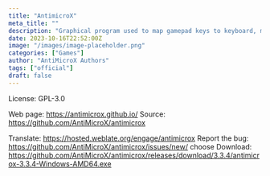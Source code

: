 ```yaml
---
title: "AntimicroX"
meta_title: ""
description: "Graphical program used to map gamepad keys to keyboard, mouse, scripts and macros"
date: 2023-10-16T22:52:00Z
image: "/images/image-placeholder.png"
categories: ["Games"]
author: "AntiMicroX Authors"
tags: ["official"]
draft: false
---
```


License: GPL-3.0

Web page: https://antimicrox.github.io/
Source: https://github.com/AntiMicroX/antimicrox

Translate: https://hosted.weblate.org/engage/antimicrox
Report the bug: https://github.com/AntiMicroX/antimicrox/issues/new/  choose
Download: https://github.com/AntiMicroX/antimicrox/releases/download/3.3.4/antimicrox-3.3.4-Windows-AMD64.exe

